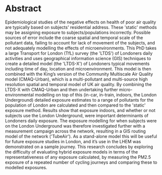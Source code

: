 # Abstract

Epidemiological studies of the negative effects on health of poor air quality are typically based on subjects' residential address. These 'static' methods may be assigning exposure to subjects/populations incorrectly. Possible sources of error include the coarse spatial and temporal scale of the pollutant data, failing to account for lack of movement of the subjects, and not adequately modelling the effects of microenvironments. This PhD takes a large Transport for London (TfL) survey (the 'LTDS') of Londoners daily activities and uses geographical information science (GIS) techniques to create a detailed model (the 'LTDS-X') of Londoners typical movements including time of day, location and microenvironment. This model is then combined with the King’s version of the Community Multiscale Air Quality model (CMAQ-Urban), which is a multi-pollutant and multi-source high resolution spatial and temporal model of UK air quality. By combining the LTDS-X with CMAQ-Urban and then undertaking further micro-environmental modelling on top of this (in-car, in-train, indoors, the London Underground) detailed exposure estimates to a range of pollutants for the population of London are calculated and then compared to the 'static' exposure method. Results show that exposure indoors, and whether or not subjects use the London Underground, were important determinants of Londoners daily exposure. The exposure modelling for when subjects were on the London Underground was therefore investigated further with a measurement campaign across the network, resulting in a GIS routing model of the network ('TubeAir'). As a stand-alone model this will be useful for future exposure studies in London, and it’s use in the LHEM was demonstrated on a sample journey. This research concludes by exploring the difficulty of evaluating hybrid exposure models in terms of the representativeness of any exposure calculated, by measuring the PM2.5 exposure of a repeated number of cycling journeys and comparing these to modelled exposures.
